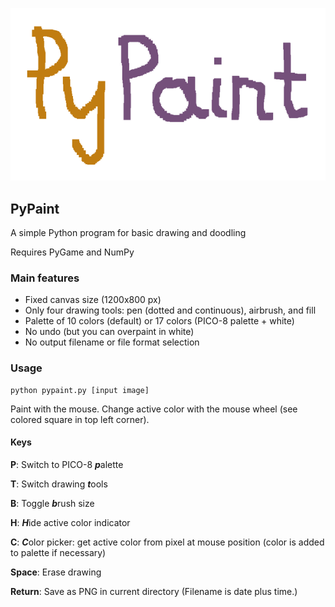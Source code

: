 ![logo](https://github.com/mdoege/PyPaint/raw/master/logo.png "PyPaint logo")

## PyPaint

A simple Python program for basic drawing and doodling

Requires PyGame and NumPy

### Main features

* Fixed canvas size (1200x800 px)
* Only four drawing tools: pen (dotted and continuous), airbrush, and fill
* Palette of 10 colors (default) or 17 colors (PICO-8 palette + white)
* No undo (but you can overpaint in white)
* No output filename or file format selection

### Usage

    python pypaint.py [input image]

Paint with the mouse. Change active color with the mouse wheel
(see colored square in top left corner).

#### Keys

**P**: Switch to PICO-8 ***p***alette

**T**: Switch drawing ***t***ools

**B**: Toggle ***b***rush size

**H**: ***H***ide active color indicator

**C**: ***C***olor picker: get active color from pixel at mouse position
(color is added to palette if necessary)

**Space**: Erase drawing

**Return**: Save as PNG in current directory (Filename is date plus time.)

